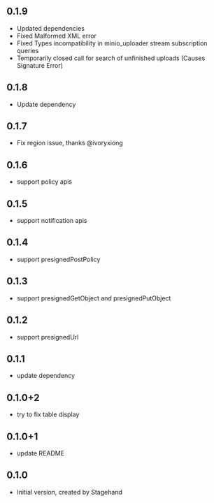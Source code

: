 ## 0.1.9

- Updated dependencies
- Fixed Malformed XML error
- Fixed Types incompatibility in minio_uploader stream subscription queries
- Temporarily closed call for search of unfinished uploads (Causes Signature Error)

## 0.1.8

- Update dependency

## 0.1.7

- Fix region issue, thanks @ivoryxiong

## 0.1.6

- support policy apis

## 0.1.5

- support notification apis

## 0.1.4

- support presignedPostPolicy

## 0.1.3

- support presignedGetObject and presignedPutObject

## 0.1.2

- support presignedUrl

## 0.1.1

- update dependency

## 0.1.0+2

- try to fix table display

## 0.1.0+1

- update README

## 0.1.0

- Initial version, created by Stagehand
